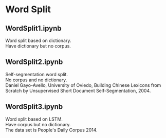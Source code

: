 # Word Split
## WordSplit1.ipynb
Word split based on dictionary.  
Have dictionary but no corpus.

## WordSplit2.ipynb
Self-segmentation word split.  
No corpus and no dictionary.  
Daniel Gayo-Avello, University of Oviedo, Building Chinese Lexicons from Scratch by Unsupervised Short Document Self-Segmentation, 2004.

## WordSplit3.ipynb
Word split based on LSTM.  
Have corpus but no dictionary.  
The data set is People's Daily Corpus 2014.